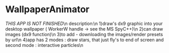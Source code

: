 # WallpaperAnimator
*THIS APP IS NOT FINISHED*\n
description:\n
1)draw's dx9 graphic into your desktop wallpaper ( WorkerW handle -> see the MS SpyC++)\n
2)can draw images (dx9 function)\n
3)to add -  downloading the images/render presets by url\n
4)app has 2 modes :  draw stars, that just fly's to end of screen and second mode : interactive particles\n
